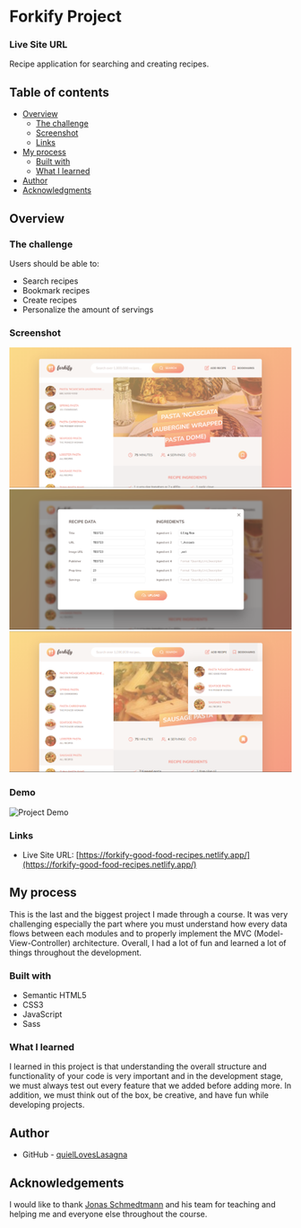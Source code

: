 # Forkify Project

### Live Site URL

Recipe application for searching and creating recipes.

## Table of contents

- [Overview](#overview)
  - [The challenge](#the-challenge)
  - [Screenshot](#screenshot)
  - [Links](#links)
- [My process](#my-process)
  - [Built with](#built-with)
  - [What I learned](#what-i-learned)
- [Author](#author)
- [Acknowledgments](#acknowledgments)

## Overview

### The challenge

Users should be able to:

- Search recipes
- Bookmark recipes
- Create recipes
- Personalize the amount of servings

### Screenshot

![Project Overview](./assests/preview-1.png)
![Project Overview](./assests/preview-2.png)
![Project Overview](./assests/preview-3.png)

### Demo

![Project Demo](./assests/demo.gif)

### Links

- Live Site URL: [https://forkify-good-food-recipes.netlify.app/](https://forkify-good-food-recipes.netlify.app/)

## My process

This is the last and the biggest project I made through a course. It was very challenging especially the part where you must understand how every data flows between each modules and to properly implement the MVC (Model-View-Controller) architecture. Overall, I had a lot of fun and learned a lot of things throughout the development.

### Built with

- Semantic HTML5
- CSS3
- JavaScript
- Sass

### What I learned

I learned in this project is that understanding the overall structure and functionality of your code is very important and in the development stage, we must always test out every feature that we added before adding more. In addition, we must think out of the box, be creative, and have fun while developing projects.

## Author

- GitHub - [quielLovesLasagna](https://github.com/quielLovesLasagna)

## Acknowledgements

I would like to thank [Jonas Schmedtmann](https://twitter.com/jonasschmedtman) and his team for teaching and helping me and everyone else throughout the course.
